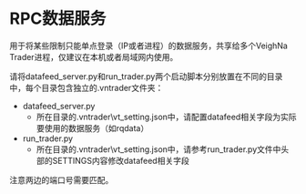 # RPC数据服务

用于将某些限制只能单点登录（IP或者进程）的数据服务，共享给多个VeighNa Trader进程，仅建议在本机或者局域网内使用。

请将datafeed_server.py和run_trader.py两个启动脚本分别放置在不同的目录中，每个目录包含独立的.vntrader文件夹：

* datafeed_server.py
    * 所在目录的.vntrader\vt_setting.json中，请配置datafeed相关字段为实际要使用的数据服务（如rqdata）
* run_trader.py
    * 所在目录的.vntrader\vt_setting.json中，请参考run_trader.py文件中头部的SETTINGS内容修改datafeed相关字段

注意两边的端口号需要匹配。
